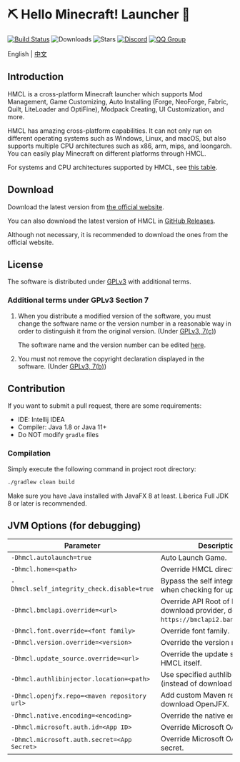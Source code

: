 # ⛏ Hello Minecraft! Launcher 💎

[![Build Status](https://ci.huangyuhui.net/job/HMCL/badge/icon?.svg)](https://ci.huangyuhui.net/job/HMCL)
![Downloads](https://img.shields.io/github/downloads/huanghongxun/HMCL/total)
![Stars](https://img.shields.io/github/stars/huanghongxun/HMCL)
[![Discord](https://img.shields.io/discord/995291757799538688.svg?label=&logo=discord&logoColor=ffffff&color=7389D8&labelColor=6A7EC2)](https://discord.gg/jVvC7HfM6U)
[![QQ Group](https://img.shields.io/badge/QQ-HMCL-brightgreen)](https://docs.hmcl.net/groups.html)

English | [中文](README_cn.md)

## Introduction

HMCL is a cross-platform Minecraft launcher which supports Mod Management, Game Customizing, Auto Installing (Forge, NeoForge, Fabric, Quilt, LiteLoader and OptiFine), Modpack Creating, UI Customization, and more.

HMCL has amazing cross-platform capabilities.
It can not only run on different operating systems such as Windows, Linux, and macOS,
but also supports multiple CPU architectures such as x86, arm, mips, and loongarch.
You can easily play Minecraft on different platforms through HMCL.

For systems and CPU architectures supported by HMCL, see [this table](PLATFORM.md).

## Download

Download the latest version from [the official website](https://hmcl.huangyuhui.net/download).

You can also download the latest version of HMCL in [GitHub Releases](https://github.com/HMCL-dev/HMCL/releases).

Although not necessary, it is recommended to download the ones from the official website.

## License

The software is distributed under [GPLv3](https://www.gnu.org/licenses/gpl-3.0.html) with additional terms.

### Additional terms under GPLv3 Section 7

1. When you distribute a modified version of the software, you must change the software name or the version number in a reasonable way in order to distinguish it from the original version. (Under [GPLv3, 7(c)](https://github.com/HMCL-dev/HMCL/blob/11820e31a85d8989e41d97476712b07e7094b190/LICENSE#L372-L374))

   The software name and the version number can be edited [here](https://github.com/HMCL-dev/HMCL/blob/javafx/HMCL/src/main/java/org/jackhuang/hmcl/Metadata.java#L33-L35).

2. You must not remove the copyright declaration displayed in the software. (Under [GPLv3, 7(b)](https://github.com/HMCL-dev/HMCL/blob/11820e31a85d8989e41d97476712b07e7094b190/LICENSE#L368-L370))

## Contribution

If you want to submit a pull request, there are some requirements:

* IDE: Intellij IDEA
* Compiler: Java 1.8 or Java 11+
* Do NOT modify `gradle` files

### Compilation

Simply execute the following command in project root directory:

```bash
./gradlew clean build
```

Make sure you have Java installed with JavaFX 8 at least. Liberica Full JDK 8 or later is recommended.

## JVM Options (for debugging)

| Parameter                                    | Description                                                                                    |
|----------------------------------------------|------------------------------------------------------------------------------------------------|
| `-Dhmcl.autolaunch=true`                     | Auto Launch Game.                                                                              |
| `-Dhmcl.home=<path>`                         | Override HMCL directory.                                                                       |
| `-Dhmcl.self_integrity_check.disable=true`   | Bypass the self integrity check when checking for update.                                      |
| `-Dhmcl.bmclapi.override=<url>`              | Override API Root of BMCLAPI download provider, defaults to `https://bmclapi2.bangbang93.com`. |
| `-Dhmcl.font.override=<font family>`         | Override font family.                                                                          |
| `-Dhmcl.version.override=<version>`          | Override the version number.                                                                   |
| `-Dhmcl.update_source.override=<url>`        | Override the update source for HMCL itself.                                                    |
| `-Dhmcl.authlibinjector.location=<path>`     | Use specified authlib-injector (instead of downloading one).                                   |
| `-Dhmcl.openjfx.repo=<maven repository url>` | Add custom Maven repository for download OpenJFX.                                              |
| `-Dhmcl.native.encoding=<encoding>`          | Override the native encoding.                                                                  |
| `-Dhmcl.microsoft.auth.id=<App ID>`          | Override Microsoft OAuth App ID.                                                               |
| `-Dhmcl.microsoft.auth.secret=<App Secret>`  | Override Microsoft OAuth App secret.                                                           |
